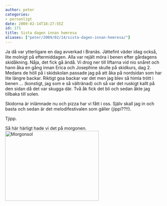 ```yaml
---
author: peter
categories:
- personligt
date: 2009-02-14T18:27:55Z
id: 171
title: Sista dagen innan hemresa
aliases: ["peter/2009/02/14/sista-dagen-innan-hemresa/"]
---
```


Ja då var ytterligare en dag avverkad i Branäs. Jättefint väder idag också, lite molnigt på eftermiddagen. Alla var rejält möra i benen efter gårdagens skidåkning. Nåja, det fick gå ändå. Vi drog ner till liftarna vid nio snåret och hann åka en gång innan Erica och Josephine skulle på skidkurs, dag 2. Medans de höll på i skidskolan passade jag på att åka på nordsidan som har lite längre backar. Riktigt goa backar var det men jag blev så himla trött i benen … (konstigt, jag som e så vältränad) och så var det ruskigt kallt på den sidan då det var skugga där. Två åk fick det bli och sedan åkte jag tillbaka till solen.

Skidorna är inlämnade nu och pizza har vi fått i oss. Själv skall jag in och basta och sedan är det melodifestivalen som gäller (jippi??!!).

Tjipp.

Så här härligt hade vi det på morgonen.  
<a title="Morgon" rel="lightbox" href="/files/2009/02/morgon.jpg"><img class="alignnone size-medium wp-image-172" src="/files/2009/02/morgon-300x225.jpg" alt="Morgonsol" width="300" height="225" srcset="/files/2009/02/morgon-300x225.jpg 300w, https://blogs.merikan.com/peter/files/2009/02/morgon.jpg 816w" sizes="(max-width: 300px) 100vw, 300px" /></a>

